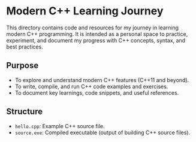 # Modern C++ Learning Journey

This directory contains code and resources for my journey in learning modern C++ programming. It is intended as a personal space to practice, experiment, and document my progress with C++ concepts, syntax, and best practices.

## Purpose

- To explore and understand modern C++ features (C++11 and beyond).
- To write, compile, and run C++ code examples and exercises.
- To document key learnings, code snippets, and useful references.

## Structure

- `hello.cpp`: Example C++ source file.
- `source.exe`: Compiled executable (output of building C++ source files).
